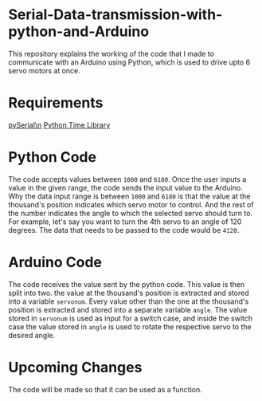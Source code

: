 # Serial-Data-transmission-with-python-and-Arduino

This repository explains the working of the code that I made to communicate with an Arduino using Python, which is used to drive upto 6 servo motors at once.

# Requirements
[pySerial\n](https://github.com/pyserial/pyserial/blob/master/documentation/pyserial.rst)
[Python Time Library](https://docs.python.org/3/library/time.html)

# Python Code
The code accepts values between `1000` and `6180`.
Once the user inputs a value in the given range, the code sends the input value to the Arduino.
Why the data input range is between `1000` and `6180` is that the value at the thousand's position indicates which servo motor to control. And the rest of the number indicates the angle to which the selected servo should turn to. For example, let's say you want to turn the 4th servo to an angle of 120 degrees. The data that needs to be passed to the code would be `4120`. 

# Arduino Code
The code receives the value sent by the python code. This value is then split into two. the value at the thousand's position is extracted and stored into a variable `servonum`. Every value other than the one at the thousand's position is extracted and stored into a separate variable `angle`. The value stored in `servonum` is used as input for a switch case, and inside the switch case the value stored in `angle` is used to rotate the respective servo to the desired angle. 

# Upcoming Changes
The code will be made so that it can be used as a function.

